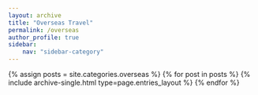```yaml
---
layout: archive
title: "Overseas Travel"
permalink: /overseas
author_profile: true
sidebar:
    nav: "sidebar-category"
---
```


{% assign posts = site.categories.overseas %}
{% for post in posts %} {% include archive-single.html type=page.entries_layout %} {% endfor %}